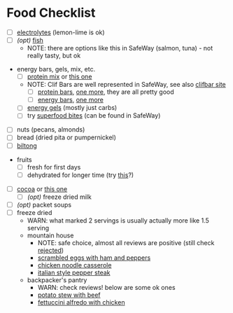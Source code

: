 # Food Checklist

- [ ] [electrolytes](https://www.rei.com/product/107488/saltstick-fastchews-chewable-electrolyte-tablets) (lemon-lime is ok)
- [ ] _(opt)_ [fish](https://www.rei.com/product/714659/seabear-ready-to-eat-wild-salmon-35-oz)
  - NOTE: there are options like this in SafeWay (salmon, tuna) - not really tasty, but ok
- energy bars, gels, mix, etc.
  - [ ] [protein mix](https://www.rei.com/product/752836/hammer-nutrition-recoverite-drink-mix-single-serving) or [this one](https://www.amazon.com/gp/product/B06XWYX4GT/)
  - NOTE: Clif Bars are well represented in SafeWay, see also [clifbar site](https://shop.clifbar.com/)
    - [ ] [protein bars](https://www.rei.com/product/117611/clif-whey-protein-bar), [one more](https://www.rei.com/product/716080/clif-builders-bar), they are all pretty good
    - [ ] [energy bars](https://www.rei.com/product/108105/clif-nut-butter-filled-bars), [one more](https://www.rei.com/product/604787/clif-energy-bar)
  - [ ] [energy gels](https://www.rei.com/product/610028/gu-energy-gel) (mostly just carbs)
  - [ ] try [superfood bites](https://www.urbanfoods.com/product/tart-cherry-apple/) (can be found in SafeWay)
- [ ] nuts (pecans, almonds)
- [ ] bread (dried pita or pumpernickel)
- [ ] [biltong](https://eatbiltong.com/)
- fruits
  - [ ] fresh for first days
  - [ ] dehydrated for longer time (try [this](https://peeledsnacks.com/snack/apple-2-the-core/)?)
- [ ] [cocoa](https://www.amazon.com/Trader-Joes-Organic-Instant-Packets/dp/B00BT1CGYC) or [this one](https://www.instacart.com/ralphs/products/3328443-starbucks-marshmallow-hot-cocoa-mix-8-oz)
  - [ ] _(opt)_ freeze dried milk
- [ ] _(opt)_ packet soups
- [ ] freeze dried
  - WARN: what marked 2 servings is usually actually more like 1.5 serving
  - mountain house
    - NOTE: safe choice, almost all reviews are positive (still check [rejected](../rejected.md))
    - [scrambled eggs with ham and peppers](https://www.rei.com/product/693933/mountain-house-scrambled-eggs-with-ham-and-peppers-2-servings)
    - [chicken noodle casserole](https://www.rei.com/product/115297/mountain-house-homestyle-chicken-noodle-casserole-3-servings)
    - [italian style pepper steak](https://www.amazon.com/gp/product/B00RJM2GX6/)
  - backpacker's pantry
    - WARN: check reviews! below are some ok ones
    - [potato stew with beef](https://www.rei.com/product/801229/backpackers-pantry-shepherds-potato-stew-with-beef-2-servings)
    - [fettuccini alfredo with chicken](https://www.rei.com/product/801227/backpackers-pantry-fettuccini-alfredo-with-chicken-2-servings)
